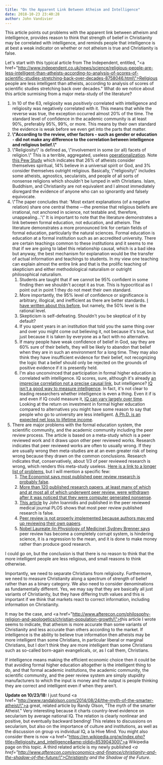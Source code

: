```yaml
---
title: "On the Apparent Link Between Atheism and Intelligence"
date: 2018-10-23 23:40:28
author: John Vandivier
---
```




This article points out problems with the apparent link between atheism and intelligence, provides reason to think that strength of belief in Christianity may be correlated with intelligence, and reminds people that intelligence is at best a weak indicator on whether or not atheism is true and Christianity is false.

Let's start with this typical article from The Independent, entitled, \"<a href=\"http://www.independent.co.uk/news/science/religious-people-are-less-intelligent-than-atheists-according-to-analysis-of-scores-of-scientific-studies-stretching-back-over-decades-8758046.html\">Religious people are less intelligent than atheists, according to analysis of scores of scientific studies stretching back over decades</a>.\" What do we notice about this article surmising from a major meta-study of the literature?
<ol>
 	<li>In 10 of the 63, religiosity was <em>positively</em> correlated with intelligence and religiosity was negatively correlated with it. This means that while the reverse was true, the exception occurred almost 20% of the time. The standard level of confidence in the academic community is at least 90%, preferably 95%, 99%, or more. This means by their own standard the evidence is weak before we even get into the parts that matter.</li>
 	<li><strong>\"According to the review, other factors - such as gender or education - did not make any difference to the correlation between intelligence and religious belief.\"</strong></li>
 	<li>\"Religiosity\" is defined as, \"involvement in some (or all) facets of religion.\" This is a terrible, aggregated, useless <a href=\"http://en.wikipedia.org/wiki/Operationalization\">operationalization</a>. Note <a href=\"http://www.pewresearch.org/fact-tank/2013/10/23/5-facts-about-atheists/\">this Pew Study</a> which indicates that 26% of atheists consider themselves spiritual, 14% believe in a universal spirit or God, and 3% consider themselves outright religious. Basically, \"religiosity\" includes some atheists, agnostics, secularists, and people of all sorts of nonsense religions which shouldn't be lumped in with Christians. Islam, Buddhism, and Christianity are not equivalent and I almost immediately disregard the evidence of anyone who can so ignorantly and falsely equivocate.</li>
 	<li>\"The paper concludes that: 'Most extant explanations (of a negative relation) share one central theme —the premise that religious beliefs are irrational, not anchored in science, not testable and, therefore, unappealing...'\" It is important to note that the literature demonstrates a link between formal education, not education, and atheism. The literature demonstrates a more pronounced link for certain fields of formal education, particularly the natural sciences. Formal education is education at a formal institution such as an accredited university. There are certain teachings common to these institutions and it seems to me that if we are going to label this relationship causal, which is a bad idea but anyway, the best mechanism for explanation would be the transfer of actual information and teachings to students. In my view one teaching can explain almost the entire link and that is the prolific teaching of skepticism and either methodological naturalism or outright philosophical naturalism.
<ol>
 	<li>Students are taught that if we cannot be 95% confident in some finding then we shouldn't accept it as true. This is hypocritical as I point out in point 1 they do not meet their own standard.</li>
 	<li>More importantly, the 95% level of confidence or significance is arbitrary, illogical, and inefficient as there are better standards. <a href=\"http://www.afterecon.com/other/research-skills/\">I have written about this before</a>, but namely, the 50% level is the rational level<em>.</em></li>
 	<li>Skepticism is self-defeating. Shouldn't you be skeptical of it by default?</li>
 	<li>If you spent years in an institution that told you the same thing over and over you might come out believing it, not because it's true, but just because it is taken by everyone as a fact with no alternative.</li>
 	<li>If many people have weak confidence of belief in God, say they are 60% sure of their beliefs, they will be likely to abandon that belief when they are in such an environment for a long time. They may also think they have insufficient evidence for their belief, not recognizing the logic that a belief should only be rejected on the grounds of positive evidence if it is presently held.</li>
 	<li>I'm also unconvinced that participation in formal higher education is correlated with intelligence. IQ scores, sure, although it's already <a href=\"http://www.education.com/reference/article/iq-school-achievement/\">an imprecise correlation not a precise causal link</a>, but intelligence? <a href=\"http://www.webmd.com/brain/news/20121218/iq-test-really-measure-intelligence\">IQ isn't a good way to measure intelligence</a>. In fact, it's not clear to leading researchers whether intelligence is even a thing. Even it if is and even if IQ could measure it, <a href=\"http://www.livescience.com/36143-iq-change-time.html\">IQ can vary largely over time</a>. Looking at the return on investment in formal higher education compared to alternatives you might have some reason to say that people who go to university are less intelligent. <a href=\"http://www.brighthub.com/education/postgraduate/articles/78167.aspx\">A Ph.D. is an expected net loss to lifetime income</a>.</li>
</ol>
</li>
 	<li>There are major problems with the formal education system, the scientific community, and the academic community including the peer review process. The article is based on a meta-study which is a peer reviewed work and it draws upon other peer reviewed works. Research indicates that peer reviewed works are often to usually wrong. If they are usually wrong then meta-studies are at an even greater risk of being wrong because they drawn on the common conclusions. Research indicates that, conservatively, about 1/3 of peer reviewed research is wrong, which renders this meta-study useless. <a href=\"http://www.afterecon.com/science/\">Here is a link to a longer list of problems,</a> but I will mention a specific few:
<ol>
 	<li><a href=\"http://www.economist.com/blogs/graphicdetail/2013/10/daily-chart-2?fsrc=scn/fb/wl/dc/unlikelyresults\">The Economist says most published peer review research is probably false</a>.</li>
 	<li><a href=\"http://www.cnet.com/au/news/publishers-remove-gibberish-computer-generated-research-papers/\">More than 120 published research papers, at least many of which and at most all of which underwent peer review, were withdrawn after it was noticed that they were computer generated nonsense</a>.</li>
 	<li><a href=\"Why%20Most Published Research Findings Are False\">This article</a> by John Ioannidis and published in the peer reviewed medical journal PLOS shows that most peer review published research is false.</li>
 	<li><a href=\"http://www.nature.com/news/publishing-the-peer-review-scam-1.16400\">Peer review is not properly implemented because authors may end up reviewing their own papers</a>.</li>
 	<li><a href=\"http://www.evolutionnews.org/2014/03/nobel_laureate_082791.html\">Nobel Laureate (in Physiology of Medicine) Sydney Brenner says</a> peer review has become a completely corrupt system, is hindering science, it is a regression to the mean, and it is done to make money rather than produce good research.</li>
</ol>
</li>
</ol>
I could go on, but the conclusion is that there is no reason to think that the more intelligent people are less religious, and small reasons to think otherwise.

Importantly, we need to separate Christians from religiosity. Furthermore, we need to measure Christianity along a spectrum of strength of belief rather than as a binary category. We also need to consider denominations as fundamentally different. Yes, we may say that they are basically all just variants of Christianity, but they have differing truth values and this is important if we think that markets react to correct information, including information on Christianity.

It may be the case, and <a href=\"http://www.afterecon.com/philosophy-religion-and-apologetics/christian-population-growth/\">t</a>his article I wrote seems to indicate, that atheism is more accurate than some variants of Christianity and less accurate than others according to the market. If intelligence is the ability to believe true information then atheists may be more intelligent than some Christians, in particular liberal or marginal Christians, but I don't think they are more intelligent than some Christians such as so-called born-again evangelicals, or, as I call them, Christians.

If intelligence means making the efficient economic choice then it could be that avoiding formal higher education altogether is the intelligent thing to do, and that formal academic institutions, the academic community, the scientific community, and the peer review system are simply stupidity manufacturers to which the input is money and the output is people thinking they are correct and intelligent even if when they aren't.

<strong>Update on 10/23/18: </strong>I just found <a href=\"http://www.randalolson.com/2014/08/24/the-myth-of-the-smarter-atheist/\">a great, related article</a> by Randy Olson, \"The myth of the smarter Atheist.\" Very interesting because it charts country-level evidence on secularism by average national IQ. The relation is clearly nonlinear and positive, but eventually backward bending! This relates to discussions on secularism, but also on the importance of culture and institutions, as well as the discussion on group vs individual IQ, a la Hive Mind. You might also consider there is now <a href=\"https://en.wikipedia.org/w/index.php?title=Religiosity_and_intelligence&amp;oldid=853904300\">a Wikipedia page on this topic</a>. A third related article is my newly published <em><a href=\"http://www.afterecon.com/economics-and-finance/christianity-and-the-shadow-of-the-future/\">Christianity and the Shadow of the Future</a></em>.